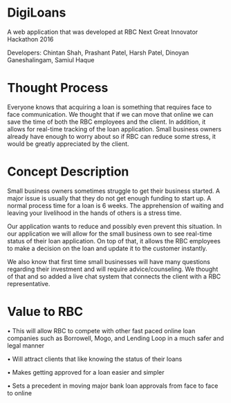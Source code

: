 # DigiLoans
A web application that was developed at RBC Next Great Innovator Hackathon 2016

Developers: Chintan Shah, Prashant Patel, Harsh Patel, Dinoyan Ganeshalingam, Samiul Haque

# Thought Process
Everyone knows that acquiring a loan is something that requires face to face communication. We thought that if we can move that online we can save the time of both the RBC employees and the client. In addition, it allows for real-time tracking of the loan application. Small business owners already have enough to worry about so if RBC can reduce some stress, it would be greatly appreciated by the client.  

# Concept Description
Small business owners sometimes struggle to get their business started. A major issue is usually that they do not get enough funding to start up. A normal process time for a loan is 6 weeks. The apprehension of waiting and leaving your livelihood in the hands of others is a stress time. 

Our application wants to reduce and possibly even prevent this situation. In our application we will allow for the small business own to see real-time status of their loan application. On top of that, it allows the RBC employees to make a decision on the loan and update it to the customer instantly. 

We also know that first time small businesses will have many questions regarding their investment and will require advice/counseling. We thought of that and so added a live chat system that connects the client with a RBC representative.

# Value to RBC
• This will allow RBC to compete with other fast paced online loan companies such as Borrowell, Mogo, and Lending Loop in a much safer and legal manner

• Will attract clients that like knowing the status of their loans

• Makes getting approved for a loan easier and simpler

• Sets a precedent in moving major bank loan approvals from face to face to online

